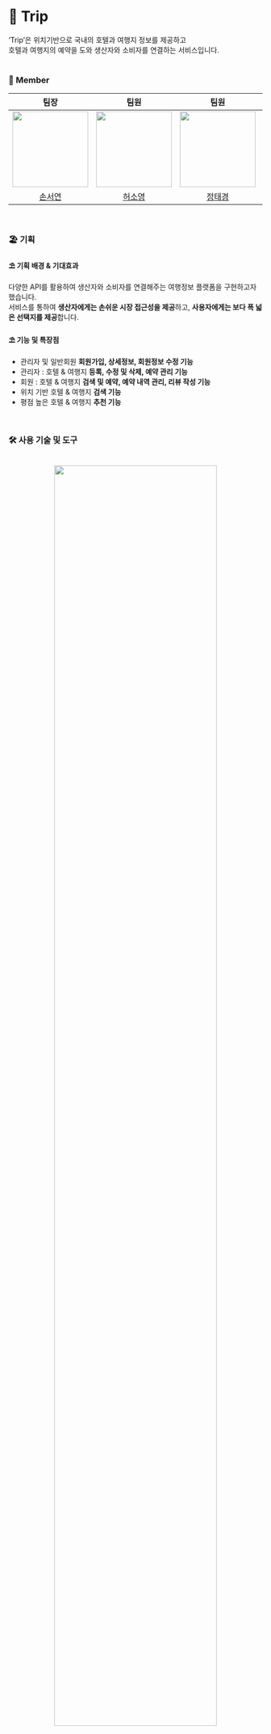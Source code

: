 # 🌆 Trip
<div style="font-weight: 600 font-size: 20px">
‘Trip’은 위치기반으로 국내의 호텔과 여행지 정보를 제공하고<br> 호텔과 여행지의 예약을 도와 생산자와 소비자를 연결하는 서비스입니다.</div>
<br>

### 🚞 Member

|팀장|팀원|팀원|팀원|
| :-: | :-: | :-: | :-: |
| <img src="https://github.com/seoyeonson/seoyeonson/assets/93702730/ebcba24a-ca67-4a5e-9640-bbd4df97e095" width="150"> |<img src="https://github.com/seoyeonson/seoyeonson/assets/93702730/976c4daf-a0d0-4fe7-83d6-4010c81d32c0" width="150"> |<img src="https://github.com/seoyeonson/seoyeonson/assets/93702730/c99034ca-dc64-433e-a213-e90d7ba4de77" width="150"> |<img src="https://github.com/seoyeonson/seoyeonson/assets/93702730/afbd33b9-92ae-4c45-b4a3-65d2af5ff707" width="150">|
|[손서연](https://github.com/seoyeonson)|[허소영](https://github.com/SoyoungHeo2)|[정태경](https://github.com/jungtaekyung)|[이광우](https://github.com/gwo0o)|
<br>

### 🏖️ 기획

#### ⛱️ 기획 배경 & 기대효과
다양한 API를 활용하여 생산자와 소비자를 연결해주는 여행정보 플랫폼을 구현하고자 했습니다.<br>
서비스를 통하여 **생산자에게는 손쉬운 시장 접근성을 제공**하고, **사용자에게는 보다 폭 넓은 선택지를 제공**합니다.


#### ⛱️ 기능 및 특장점
- 관리자 및 일반회원 **회원가입, 상세정보, 회원정보 수정 기능**
- 관리자 : 호텔 & 여행지 **등록, 수정 및 삭제, 예약 관리 기능**
- 회원 : 호텔 & 여행지 **검색 및 예약, 예약 내역 관리, 리뷰 작성 기능**
- 위치 기반 호텔 & 여행지 **검색 기능**
- 평점 높은 호텔 & 여행지 **추천 기능**
<br>

### 🛠️ 사용 기술 및 도구
<br>
<div align="center"><img src="https://github.com/seoyeonson/seoyeonson/assets/93702730/ffb2e27b-f63e-43e7-92da-b28e1282a50c" style="width:80%;"/></div>
<br>

### 💽 DB 설계
<div><img src="https://github.com/seoyeonson/seoyeonson/assets/93702730/fa1654f9-9c37-42af-a7aa-e381ed71d2db" style="width:50%;"></div>
<br>

### 🌊 흐름도
<table style="text-align: center">
  <tr>
      <td><img src="https://github.com/seoyeonson/seoyeonson/assets/93702730/d068a66d-1487-44b5-8c92-52956ed40b8a"/></td>
      <td><img src="https://github.com/seoyeonson/seoyeonson/assets/93702730/98f7b9a8-4353-40d2-b8eb-139610746c09"/></td>
  </tr>
  <tr>
      <td><img src="https://github.com/seoyeonson/seoyeonson/assets/93702730/7545bbb6-82cb-4332-9b06-d4bb4e8497ce"/></td>
      <td><img src="https://github.com/seoyeonson/seoyeonson/assets/93702730/ee6e3641-e210-49c9-8bdd-afdca740d3e5"/></td>
  </tr>
  <tr>
      <td><img src="https://github.com/seoyeonson/seoyeonson/assets/93702730/ce6989ae-1e08-4b8c-b2f9-ce5b794f1144"/></td>
  </tr>
</table>
<br>

### 🖥️ 페이지 이미지 
<table style="text-align: center">
  <tr>
      <td><img src="https://github.com/seoyeonson/seoyeonson/assets/93702730/06ae9fdd-eaf9-4f1a-8542-6ebfcd34fd20"/></td>
      <td><img src="https://github.com/seoyeonson/seoyeonson/assets/93702730/adbc21c9-249c-4a7e-808e-cdf36d18751c"/></td>
  </tr>
  <tr>
      <td><img src="https://github.com/seoyeonson/seoyeonson/assets/93702730/616eb374-2623-46df-ba6d-fd356893c9e7"/></td>
      <td><img src="https://github.com/seoyeonson/seoyeonson/assets/93702730/6cfd9987-b695-4119-8f58-8f3335a3aa3d"/></td>
  </tr>
</table>
<br>

<table>
    <tr></tr>
    <tr>
        <td style="padding:15px;">
            <p></p>
            <div><b>💡 인사이트</b></div>
            <div style="width:100%; background-color:grey;">
                    Django Framework를 이용하여 MTV 모델로 웹 애플리케이션을 구현하고, ORM과 Ajax를 사용하여 사용자의 입/출력 데이터 처리, 오픈 API 데이터를 활용하여 서비스를 개발하는 경험을 했습니다. 
                    html, CSS, JavaScript, jQuery를 능숙하게 사용하도록 익힐 수 있었고, JavaScript의 DaterangePicker를 사용하면서 JS 라이브러리를 스스로 공부하고 사용해보는 기회가 되었습니다.
                    <p></p>
            </div>
        </td>
    </tr>
</table>
<br>
<br>

[사용 이미지 출처]
출처 <a href="https://kr.freepik.com/free-vector/hand-drawn-flat-tourists-pack_16863856.htm#query=%EC%97%AC%ED%96%89%ED%95%98%EB%8A%94%20%EC%82%AC%EB%9E%8C%EB%93%A4&position=11&from_view=keyword&track=ais&uuid=229a3f71-f096-42a9-ba85-a5c9643da177">Freepik</a>

